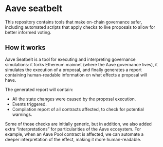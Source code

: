 # Aave seatbelt

This repository contains tools that make on-chain governance safer,
including automated scripts that apply checks to live proposals to allow
for better informed voting.

## How it works

Aave Seatbelt is a tool for executing and interpreting governance simulations: it forks Ethereum mainnet (where the Aave governance lives), it simulates the execution of a proposal, and finally generates a report containing human-readable information on what effects a proposal will have.

The generated report will contain:

- All the state changes were caused by the proposal execution.
- Events triggered.
- Compilation report of all contracts affected, to check for potential warnings.

Some of those checks are initially generic, but in addition, we also added extra “interpretations” for particularities of the Aave ecosystem.
For example, when an Aave Pool contract is affected, we can automate a deeper interpretation of the effect, making it more human-readable.
